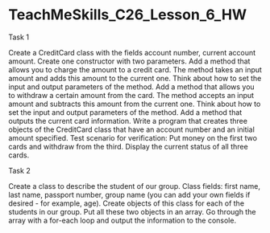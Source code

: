 # TeachMeSkills_C26_Lesson_6_HW



Task 1


Create a CreditCard class with the fields account number, current account amount.
Create one constructor with two parameters.
Add a method that allows you to charge the amount to a credit card. The method takes an input amount and adds this amount to the current one.
Think about how to set the input and output parameters of the method.
Add a method that allows you to withdraw a certain amount from the card. The method accepts an input amount and subtracts this amount from the current one.
Think about how to set the input and output parameters of the method.
Add a method that outputs the current card information.
Write a program that creates three objects of the CreditCard class that have an account number and an initial amount specified.
Test scenario for verification:
Put money on the first two cards and withdraw from the third.
Display the current status of all three cards.

Task 2


Create a class to describe the student of our group.
Class fields: first name, last name, passport number, group name (you can add your own fields if desired - for example, age).
Create objects of this class for each of the students in our group.
Put all these two objects in an array.
Go through the array with a for-each loop and output the information to the console.

